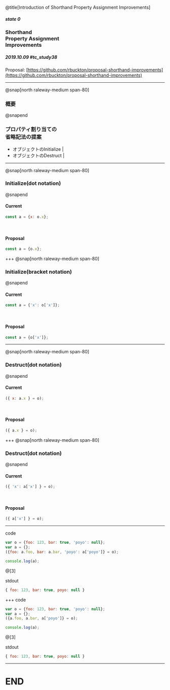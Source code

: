 @title[Introduction of Shorthand Property Assignment Improvements]

##### state 0
### Shorthand<br/>Property Assignment<br/>Improvements
##### 2019.10.09 \#tc_study38

Proposal: [https://github.com/rbuckton/proposal-shorthand-improvements](https://github.com/rbuckton/proposal-shorthand-improvements)

---
@snap[north raleway-medium span-80]
### 概要
@snapend

### プロパティ割り当ての<br/>省略記法の提案
 - オブジェクトのInitialize |
 - オブジェクトのDestruct | 

---
@snap[north raleway-medium span-80]
### Initialize(dot notation)
@snapend

#### Current
```JavaScript
const a = {x: o.x};
```

<br/>

#### Proposal
```JavaScript
const a = {o.x};
```

+++
@snap[north raleway-medium span-80]
### Initialize(bracket notation)
@snapend

#### Current
```JavaScript
const a = {'x': o['x']};
```

<br/>

#### Proposal
```JavaScript
const a = {o['x']};
```

---
@snap[north raleway-medium span-80]
### Destruct(dot notation)
@snapend

#### Current
```JavaScript
({ x: a.x } = o);
```

<br/>

#### Proposal
```JavaScript
({ a.x } = o);
```

+++
@snap[north raleway-medium span-80]
### Destruct(dot notation)
@snapend

#### Current
```JavaScript
({ 'x': a['x'] } = o);
```

<br/>

#### Proposal
```JavaScript
({ a['x'] } = o);
```

---
code
```JavaScript
var o = {foo: 123, bar: true, 'poyo': null};
var a = {};
({foo: a.foo, bar: a.bar, 'poyo': a['poyo']} = o);

console.log(a);
```
@[3]

stdout
```JavaScript
{ foo: 123, bar: true, poyo: null }
```

+++
code
```JavaScript
var o = {foo: 123, bar: true, 'poyo': null};
var a = {};
({a.foo, a.bar, a['poyo']} = o);

console.log(a);
```
@[3]

stdout
```JavaScript
{ foo: 123, bar: true, poyo: null }
```

---
# END

